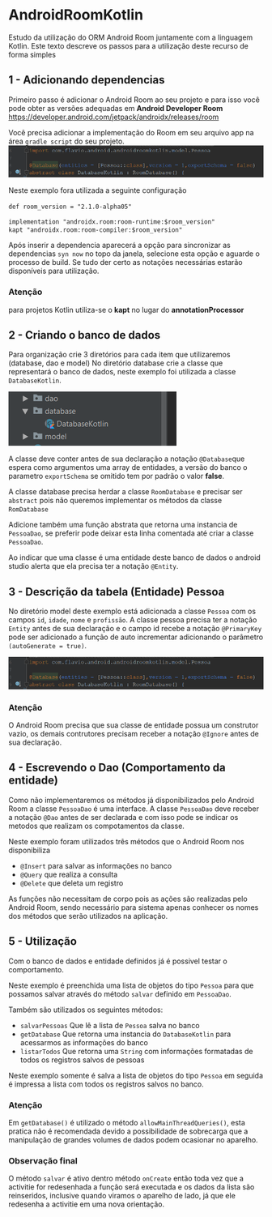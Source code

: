 # AndroidRoomKotlin
Estudo da utilização do ORM Android Room juntamente com a linguagem Kotlin.
Este texto descreve os passos para a utilização deste recurso de forma simples

## 1 - Adicionando dependencias 
Primeiro passo é adicionar o Android Room ao seu projeto e para isso você pode obter as versões adequadas em 
**Android Developer Room**
https://developer.android.com/jetpack/androidx/releases/room

Você precisa adicionar a implementação do Room em seu arquivo app na área `gradle script` do seu projeto.
![alt text][add-dependenica]

Neste exemplo fora utilizada a seguinte configuração

 `def room_version = "2.1.0-alpha05"` 

    implementation "androidx.room:room-runtime:$room_version"
    kapt "androidx.room:room-compiler:$room_version"

Após inserir a dependencia aparecerá a opção para sincronizar as dependencias `syn now` no topo da janela, selecione esta opção e aguarde o processo de build. Se tudo der certo as notações necessárias estarão disponíveis para utilização.

### Atenção
para projetos Kotlin utiliza-se o **kapt** no lugar do **annotationProcessor**

## 2 - Criando o banco de dados
Para organização crie 3 diretórios para cada item que utilizaremos (database, dao e model)
No diretório database crie a classe que representará o banco de dados, neste exemplo foi utilizada a classe `DatabaseKotlin`.

![alt text][diretorios] 

A classe deve conter antes de sua declaração a notação `@Database`que espera como argumentos uma array de entidades, a versão do banco o parametro `exportSchema` se omitido tem por padrão o valor **false**.

A classe database precisa herdar a classe `RoomDatabase` e precisar ser `abstract` pois não queremos implementar os métodos da classe `RomDatabase`

Adicione também uma função abstrata que retorna uma instancia de `PessoaDao`, se preferir pode deixar esta linha comentada  até criar a classe `PessoaDao`.

Ao indicar que uma classe é uma entidade deste banco de dados o android studio alerta que ela precisa ter a notação `@Entity`.

## 3 - Descrição da tabela (Entidade) Pessoa
No diretório model deste exemplo está adicionada a classe `Pessoa` com os campos `id`, `idade`, `nome` e `profissão`.
A classe pessoa precisa ter a notação `Entity` antes de sua declaração e o campo id recebe a notação `@PrimaryKey` pode ser adicionado a função de auto incrementar adicionando o parâmetro `(autoGenerate = true)`.

![alt text][classe-database]

### Atenção
O Android Room precisa que sua classe de entidade possua um construtor vazio, os demais contrutores precisam receber a notação `@Ignore` antes de sua declaração.

## 4 - Escrevendo o Dao (Comportamento da entidade)
Como não implementaremos os métodos já disponibilizados pelo Android Room a classe `PessoaDao` é uma interface.
A classe `PessoaDao` deve receber a notação `@Dao` antes de ser declarada e com isso pode se indicar os metodos que realizam os compotamentos da classe.

Neste exemplo foram utilizados três métodos que o Android Room nos disponibiliza 
- `@Insert` para salvar as informações no banco
- `@Query` que realiza a consulta
- `@Delete` que deleta um registro
 
 As funções não necessitam de corpo pois as ações são realizadas pelo Android Room, sendo necessário para sistema apenas conhecer os nomes dos métodos que serão utilizados na aplicação.

## 5 - Utilização
Com o banco de dados  e entidade definidos já é possivel testar o comportamento.

Neste exemplo é preenchida uma lista de objetos do tipo `Pessoa` para que possamos salvar através do método `salvar` definido em `PessoaDao`.

Também são utilizados os seguintes métodos:
- `salvarPessoas` Que lê a lista de `Pessoa` salva no banco
- `getDatabase` Que retorna uma instancia do `DatabaseKotlin` para acessarmos as informações do banco
- `listarTodos` Que retorna uma `String` com informações formatadas de todos os registros salvos de pessoas

Neste exemplo somente é salva a lista de objetos do tipo `Pessoa` em seguida é impressa a lista com todos os registros salvos no banco.

### Atenção
Em `getDatabase()` é utilizado o método `allowMainThreadQueries()`, esta pratica não é recomendada devido a possibilidade de sobrecarga que a manipulação de grandes volumes de dados podem ocasionar no aparelho.

### Observação final
O método `salvar` é ativo dentro método `onCreate` então toda vez que a activitie for redesenhada a função será executada e os dados da lista são reinseridos, inclusive quando viramos o aparelho de lado, já que ele redesenha a activitie em uma nova orientação.

[classe-database]: https://github.com/flaviodiminuto/AndroidRoomKotlin/blob/master/app/Prints/ClasseDatabase.PNG
[add-dependenica]: https://github.com/flaviodiminuto/AndroidRoomKotlin/blob/master/app/Prints/ClasseDatabase.PNG
[diretorios]: https://github.com/flaviodiminuto/AndroidRoomKotlin/blob/master/app/Prints/DiretorioDatabase.PNG
